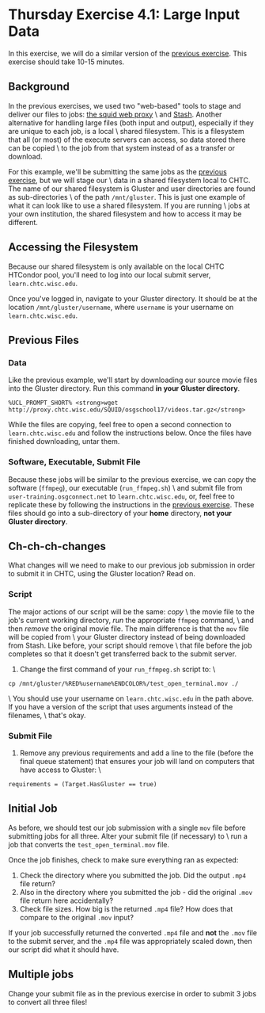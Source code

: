 Thursday Exercise 4.1: Large Input Data
=======================================

In this exercise, we will do a similar version of the [previous exercise](/user-school/2017/materials/day4/part3-ex3-stashcache-unique.md). This exercise should take 10-15 minutes.

Background
----------

In the previous exercises, we used two "web-based" tools to stage and deliver our files to jobs: [the squid web proxy](/user-school/2017/materials/day4/part3-ex1-blast-proxy.md) \\ and [Stash](/user-school/2017/materials/day4/part3-ex2-stashcache-shared.md). Another alternative for handling large files (both input and output), especially if they are unique to each job, is a local \\ shared filesystem. This is a filesystem that all (or most) of the execute servers can access, so data stored there can be copied \\ to the job from that system instead of as a transfer or download.

For this example, we'll be submitting the same jobs as the [previous exercise](/user-school/2017/materials/day4/part3-ex3-stashcache-unique.md), but we will stage our \\ data in a shared filesystem local to CHTC. The name of our shared filesystem is Gluster and user directories are found as sub-directories \\ of the path `/mnt/gluster`. This is just one example of what it can look like to use a shared filesystem. If you are running \\ jobs at your own institution, the shared filesystem and how to access it may be different.

Accessing the Filesystem
------------------------

Because our shared filesystem is only available on the local CHTC HTCondor pool, you'll need to log into our local submit server, `learn.chtc.wisc.edu`.

Once you've logged in, navigate to your Gluster directory. It should be at the location `/mnt/gluster/username`, where `username` is your username on `learn.chtc.wisc.edu`.

Previous Files
--------------

### Data

Like the previous example, we'll start by downloading our source movie files into the Gluster directory. Run this command **in your Gluster directory**.

``` console
%UCL_PROMPT_SHORT% <strong>wget http://proxy.chtc.wisc.edu/SQUID/osgschool17/videos.tar.gz</strong>
```

While the files are copying, feel free to open a second connection to `learn.chtc.wisc.edu` and follow the instructions below. Once the files have finished downloading, untar them.

### Software, Executable, Submit File

Because these jobs will be similar to the previous exercise, we can copy the software (`ffmpeg`), our executable (`run_ffmpeg.sh`) \\ and submit file from `user-training.osgconnect.net` to `learn.chtc.wisc.edu`, or, feel free to replicate these by following the instructions in the [previous exercise](/user-school/2017/materials/day4/part3-ex3-stashcache-unique.md). These files should go into a sub-directory of your **home** directory, **not your Gluster directory**.

Ch-ch-ch-changes
----------------

What changes will we need to make to our previous job submission in order to submit it in CHTC, using the Gluster location? Read on.

### Script

The major actions of our script will be the same: *copy* \\ the movie file to the job's current working directory, *run* the appropriate `ffmpeg` command, \\ and then *remove* the original movie file. The main difference is that the `mov` file will be copied from \\ your Gluster directory instead of being downloaded from Stash. Like before, your script should remove \\ that file before the job completes so that it doesn't get transferred back to the submit server.

1.  Change the first command of your `run_ffmpeg.sh` script to: \\

``` file
cp /mnt/gluster/%RED%username%ENDCOLOR%/test_open_terminal.mov ./
```

\\ You should use your username on `learn.chtc.wisc.edu` in the path above. If you have a version of the script that uses arguments instead of the filenames, \\ that's okay.

### Submit File

1.  Remove any previous requirements and add a line to the file (before the final queue statement) that ensures your job will land on computers that have access to Gluster: \\

``` file
requirements = (Target.HasGluster == true)
```

Initial Job
-----------

As before, we should test our job submission with a single `mov` file before submitting jobs for all three. Alter your submit file (if necessary) to \\ run a job that converts the `test_open_terminal.mov` file.

Once the job finishes, check to make sure everything ran as expected:

1.  Check the directory where you submitted the job. Did the output `.mp4` file return?
2.  Also in the directory where you submitted the job - did the original `.mov` file return here accidentally?
3.  Check file sizes. How big is the returned `.mp4` file? How does that compare to the original `.mov` input?

If your job successfully returned the converted `.mp4` file and **not** the `.mov` file to the submit server, and the `.mp4` file was appropriately scaled down, then our script did what it should have.

Multiple jobs
-------------

Change your submit file as in the previous exercise in order to submit 3 jobs to convert all three files!


